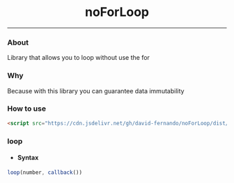<h1 align="center">noForLoop</h1>

---

### About
Library that allows you to loop without use the for

### Why
Because with this library you can guarantee data immutability

### How to use
```html
<script src="https://cdn.jsdelivr.net/gh/david-fernando/noForLoop/dist/noforloop.js"></script>
```
### loop
   - #### Syntax
  ```javascript
  loop(number, callback())
  ```
 
